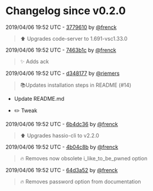 # Changelog since v0.2.0

2019/04/06 19:52 UTC - [3779610](https://github.com/hassio-addons/addon-vscode/commit/37796108c6db1a3517eb876f9f2cebbcc035cc14) by [@frenck](https://github.com/frenck)
> :arrow_up: Upgrades code-server to 1.691-vsc1.33.0 

2019/04/06 19:52 UTC - [7463b1c](https://github.com/hassio-addons/addon-vscode/commit/7463b1c18911d5c24661ec45e2ff5e30ec43d5f9) by [@frenck](https://github.com/frenck)
> :sparkles: Adds ack 

2019/04/06 19:52 UTC - [d348177](https://github.com/hassio-addons/addon-vscode/commit/d34817704641a79e285c8000254bb542fdff0d03) by [@riemers](https://github.com/riemers)
> :books:Updates installation steps in README (#14)

* Update README.md

* :pencil2: Tweak 

2019/04/06 19:52 UTC - [6b4dc36](https://github.com/hassio-addons/addon-vscode/commit/6b4dc36665bd5a2fcaa7386067f38bc406b0922a) by [@frenck](https://github.com/frenck)
> :arrow_up: Upgrades hassio-cli to v2.2.0 

2019/04/06 19:52 UTC - [4b04c8b](https://github.com/hassio-addons/addon-vscode/commit/4b04c8b905b923826a73bd3fc3bc461db861072e) by [@frenck](https://github.com/frenck)
> :fire: Removes now obsolete i_like_to_be_pwned option 

2019/04/06 19:52 UTC - [64d3a52](https://github.com/hassio-addons/addon-vscode/commit/64d3a5236a23871f950894097af5efc5b0acc4b5) by [@frenck](https://github.com/frenck)
> :fire: Removes password option from documentation 

